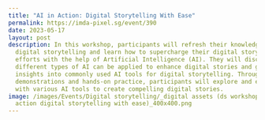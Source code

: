 ```yaml
---
title: "AI in Action: Digital Storytelling With Ease"
permalink: https://imda-pixel.sg/event/390
date: 2023-05-17
layout: post
description: In this workshop, participants will refresh their knowledge on
  digital storytelling and learn how to supercharge their digital storytelling
  efforts with the help of Artificial Intelligence (AI). They will discover how
  different types of AI can be applied to enhance digital stories and gain
  insights into commonly used AI tools for digital storytelling. Through live
  demonstrations and hands-on practice, participants will explore and experiment
  with various AI tools to create compelling digital stories. 
image: /images/Events/Digital storytelling/_digital assets (ds workshop - ai in
  action digital storytelling with ease)_400x400.png
---
```


